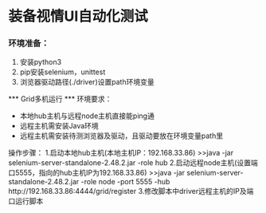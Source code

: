 # 装备视情UI自动化测试
### 环境准备：
<ol>
<li> 安装python3
<li>pip安装selenium，unittest
<li>浏览器驱动路径(./driver)设置path环境变量
</ol>
***
Grid多机运行
***
环境要求：
<ul>
<li>本地hub主机与远程node主机直接能ping通
<li>远程主机需安装Java环境
<li>远程主机需安装待测浏览器及驱动，且驱动要放在环境变量path里
</ul>
操作步骤：
1.启动本地hub主机(本地主机IP：192.168.33.86)
>>java -jar selenium-server-standalone-2.48.2.jar -role hub
2.启动远程node主机(设置端口5555，指向的hub主机IP为192.168.33.86)
>>java -jar selenium-server-standalone-2.48.2.jar -role node -port 5555 -hub http://192.168.33.86:4444/grid/register
3.修改脚本中driver远程主机的IP及端口运行脚本
